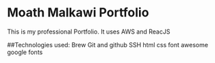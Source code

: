 # Moath Malkawi Portfolio

This is my professional Portfolio. It uses AWS and ReacJS

##Technologies used:
Brew
Git and github
SSH
html
css
font awesome
google fonts
